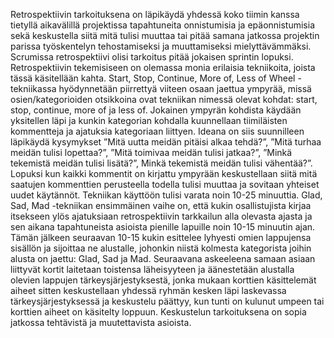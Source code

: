 Retrospektiivin tarkoituksena on läpikäydä yhdessä koko tiimin kanssa tietyllä aikavälillä projektissa tapahtuneita onnistumisia ja epäonnistumisia sekä keskustella siitä mitä tulisi muuttaa tai pitää samana jatkossa projektin parissa työskentelyn tehostamiseksi ja muuttamiseksi mielyttävämmäksi. Scrumissa retrospektiivi olisi tarkoitus pitää jokaisen sprintin lopuksi. Retrospektiivin tekemisiseen on olemassa monia erilaisia tekniikoita, joista tässä käsitellään kahta.
Start, Stop, Continue, More of, Less of Wheel -tekniikassa hyödynnetään piirrettyä viiteen osaan jaettua ympyrää, missä osien/kategorioiden otsikkoina ovat tekniikan nimessä olevat kohdat: start, stop, continue, more of ja less of. Jokainen ympyrän kohdista käydään yksitellen läpi ja kunkin kategorian kohdalla kuunnellaan tiimiläisten kommentteja ja ajatuksia kategoriaan liittyen. Ideana on siis suunnilleen läpikäydä kysymykset ”Mitä uutta meidän pitäisi alkaa tehdä?”, ”Mitä turhaa meidän tulisi lopettaa?”, ”Mitä toimivaa meidän tulisi jatkaa?”, ”Minkä tekemistä meidän tulisi lisätä?”, Minkä tekemistä meidän tulisi vähentää?”. Lopuksi kun kaikki kommentit on kirjattu ympyrään keskustellaan siitä mitä saatujen kommenttien perusteella todella tulisi muuttaa ja sovitaan yhteiset uudet käytännöt. Tekniikan käyttöön tulisi varata noin 10-25 minuuttia.
Glad, Sad, Mad -tekniikan ensimmäinen vaihe on, että kukin osallistujista kirjaa itsekseen ylös ajatuksiaan retrospektiivin tarkkailun alla olevasta ajasta ja sen aikana tapahtuneista asioista pienille lapuille noin 10-15 minuutin ajan. Tämän jälkeen seuraavan 10-15 kukin esittelee lyhyesti omien lappujensa sisällön ja sijoittaa ne alustalle, johonkin niistä kolmesta kategorista joihin alusta on jaettu: Glad, Sad ja Mad. Seuraavana askeeleena samaan asiaan liittyvät kortit laitetaan toistensa läheisyyteen ja äänestetään alustalla olevien lappujen tärkeysjärjestyksestä, jonka mukaan korttien käsittelemät aiheet sitten keskustellaan yhdessä ryhmän kesken läpi laskevassa tärkeysjärjestyksessä ja keskustelu päättyy, kun tunti on kulunut umpeen tai korttien aiheet on käsitelty loppuun. Keskustelun tarkoituksena on sopia jatkossa tehtävistä ja muutettavista asioista.